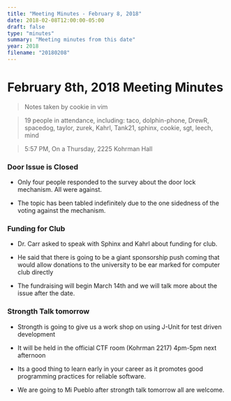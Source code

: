 ```yaml
---
title: "Meeting Minutes - February 8, 2018"
date: 2018-02-08T12:00:00-05:00
draft: false
type: "minutes"
summary: "Meeting minutes from this date"
year: 2018
filename: "20180208"
---
```


# February 8th, 2018 Meeting Minutes
> Notes taken by cookie in vim

> 19 people in attendance, including: taco, dolphin-phone, DrewR, spacedog, taylor, zurek, Kahrl, Tank21, sphinx, cookie, sgt, leech, mind

> 5:57 PM, On a Thursday, 2225 Kohrman Hall

### Door Issue is Closed

- Only four people responded to the survey about the door lock mechanism. All were against.

- The topic has been tabled indefinitely due to the one sidedness of the voting against the mechanism.


### Funding for Club

- Dr. Carr asked to speak with Sphinx and Kahrl about funding for club.

- He said that there is going to be a giant sponsorship push coming that would allow donations to the university to be ear marked for computer club directly

- The fundraising will begin March 14th and we will talk more about the issue after the date.  


### Strongth Talk tomorrow

- Strongth is going to give us a work shop on using J-Unit for test driven development 

- It will be held in the official CTF room (Kohrman 2217) 4pm-5pm next afternoon

- Its a good thing to learn early in your career as it promotes good programming practices for reliable software.

- We are going to Mi Pueblo after strongth talk tomorrow all are welcome.
